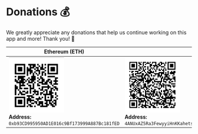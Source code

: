 # Donations 💰

We greatly appreciate any donations that help us continue working on this app and more! Thank you! 🙏

| Ethereum (ETH) | Monero (XMR) |
| --- | --- |
| <img src="ETH.png" width="150" height="150" alt="ETH QR Code"><br>**Address:** `0xb93CD995950AD1E016c9Bf173999A887Bc181fED` | <img src="XMR.png" width="150" height="150" alt="XMR QR Code"><br>**Address:** `4ANUxAZ5Ra3FewyyiHnKKahetsvXLMgocCwEiYeK1qDLjCjxSJS275XRvpZ1JRMWjvLS5xDYzwjESY2qF4UE4v1R2cz1QeU` |